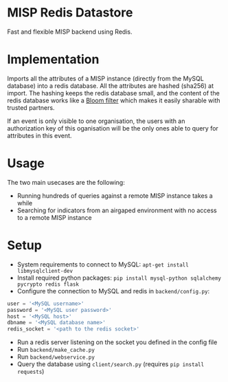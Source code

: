 # MISP Redis Datastore

Fast and flexible MISP backend using Redis.

# Implementation

Imports all the attributes of a MISP instance (directly from the MySQL database) into a redis database. All the attributes are hashed (sha256) at import. The hashing keeps the redis database small, and the content of the redis database works like a [Bloom filter](https://en.wikipedia.org/wiki/Bloom_filter) which makes it easily sharable with trusted partners.

If an event is only visible to one organisation, the users with an authorization key of this oganisation will be the only ones able to query for attributes in this event. 

# Usage

The two main usecases are the following:

* Running hundreds of queries against a remote MISP instance takes a while
* Searching for indicators from an airgaped environment with no access to a remote MISP instance

# Setup

* System requirements to connect to MySQL: `apt-get install libmysqlclient-dev`
* Install required python packages: `pip install mysql-python sqlalchemy pycrypto redis flask`
* Configure the connection to MySQL and redis in `backend/config.py`: 
 ```python
user = '<MySQL username>'
password = '<MySQL user password>'
host = '<MySQL host>'
dbname = '<MySQL database name>'
redis_socket = '<path to the redis socket>'
 ```
 * Run a redis server listening on the socket you defined in the config file
 * Run `backend/make_cache.py`
 * Run `backend/webservice.py`
 * Query the database using `client/search.py` (requires `pip install requests`)
